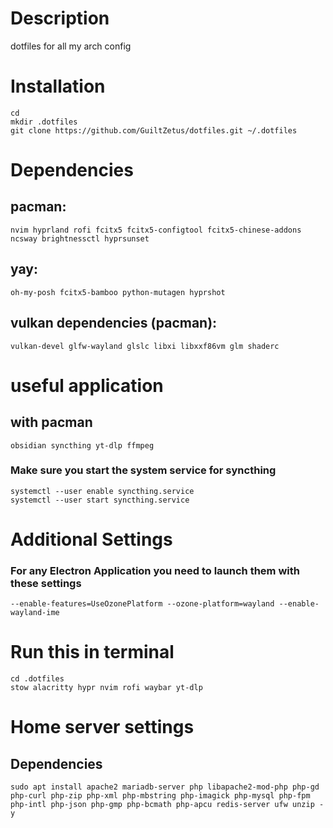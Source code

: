 # Description
dotfiles for all my arch config 

# Installation
```
cd
mkdir .dotfiles
git clone https://github.com/GuiltZetus/dotfiles.git ~/.dotfiles
```
# Dependencies
## pacman:
```
nvim hyprland rofi fcitx5 fcitx5-configtool fcitx5-chinese-addons ncsway brightnessctl hyprsunset 
```
## yay:
```
oh-my-posh fcitx5-bamboo python-mutagen hyprshot
```
## vulkan dependencies (pacman):
```
vulkan-devel glfw-wayland glslc libxi libxxf86vm glm shaderc
```
# useful application
## with pacman
```
obsidian syncthing yt-dlp ffmpeg
```
### Make sure you start the system service for syncthing
```
systemctl --user enable syncthing.service
systemctl --user start syncthing.service
```
# Additional Settings
### For any Electron Application you need to launch them with these settings 
```
--enable-features=UseOzonePlatform --ozone-platform=wayland --enable-wayland-ime
```

# Run this in terminal 
```
cd .dotfiles
stow alacritty hypr nvim rofi waybar yt-dlp
```


# Home server settings
## Dependencies
```
sudo apt install apache2 mariadb-server php libapache2-mod-php php-gd php-curl php-zip php-xml php-mbstring php-imagick php-mysql php-fpm php-intl php-json php-gmp php-bcmath php-apcu redis-server ufw unzip -y 
```
